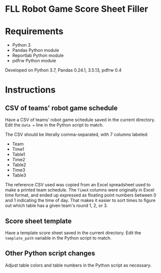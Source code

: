 # FLL Robot Game Score Sheet Filler

# Requirements

- Python 3
- Pandas Python module
- Reportlab Python module
- pdfrw Python module

Developed on Python 3.7, Pandas 0.24.1, 3.5.13, pdfrw 0.4

# Instructions

## CSV of teams' robot game schedule

Have a CSV of teams' robot game schedule saved in the current directory. Edit the `data =` line in the Python script to match.

The CSV should be literally comma-separated, with 7 columns labeled:

- Team
- Time1
- Table1
- Time2
- Table2
- Time3
- Table3

The reference CSV used was copied from an Excel spreadsheet used to make a printed team schedule.
The `TimeX` columns were originally in Excel time format, and ended up expressed as floating point numbers between 0 and 1 indicating the time of day.
That makes it easier to sort times to figure out which table has a given team's round 1, 2, or 3.

## Score sheet template

Have a template score sheet saved in the current directory. Edit the `template_path` variable in the Python script to match.

## Other Python script changes

Adjust table colors and table numbers in the Python script as necessary.

